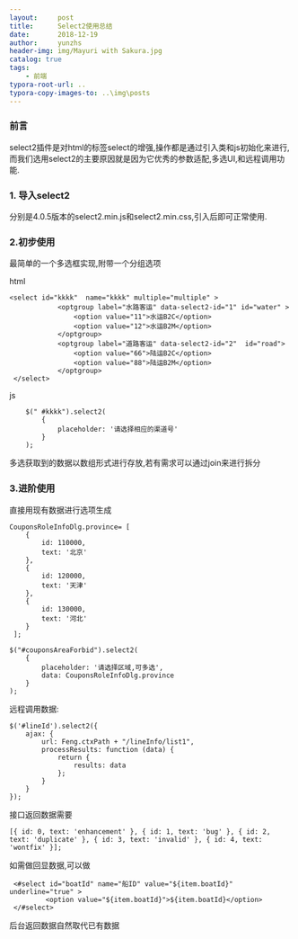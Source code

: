 ```yaml
---
layout:     post
title:      Select2使用总结
date:       2018-12-19
author:     yunzhs
header-img: img/Mayuri with Sakura.jpg
catalog: true
tags:
    - 前端
typora-root-url: ..
typora-copy-images-to: ..\img\posts
---
```


### 前言

​	select2插件是对html的标签select的增强,操作都是通过引入类和js初始化来进行,而我们选用select2的主要原因就是因为它优秀的参数适配,多选UI,和远程调用功能.

### 1. 导入select2

分别是4.0.5版本的select2.min.js和select2.min.css,引入后即可正常使用.

### 2.初步使用

最简单的一个多选框实现,附带一个分组选项

html

```
<select id="kkkk"  name="kkkk" multiple="multiple" >
            <optgroup label="水路客运" data-select2-id="1" id="water" >
                <option value="11">水运B2C</option>
                <option value="12">水运B2M</option>
            </optgroup>
            <optgroup label="道路客运" data-select2-id="2"  id="road">
                <option value="66">陆运B2C</option>
                <option value="88">陆运B2M</option>
            </optgroup>
 </select>
```

js

```
    $(" #kkkk").select2(
        {
            placeholder: '请选择相应的渠道号'
        }
    );
```

多选获取到的数据以数组形式进行存放,若有需求可以通过join来进行拆分

### 3.进阶使用

直接用现有数据进行选项生成

```
CouponsRoleInfoDlg.province= [
    {
        id: 110000,
        text: '北京'
    },
    {
        id: 120000,
        text: '天津'
    },
    {
        id: 130000,
        text: '河北'
    }
 ];
```

```
$("#couponsAreaForbid").select2(
    {
        placeholder: '请选择区域,可多选',
        data: CouponsRoleInfoDlg.province
    }
);
```



远程调用数据:

```
$('#lineId').select2({
    ajax: {
        url: Feng.ctxPath + "/lineInfo/list1",
        processResults: function (data) {
            return {
                results: data
            };
        }
    }
});
```

接口返回数据需要

```
[{ id: 0, text: 'enhancement' }, { id: 1, text: 'bug' }, { id: 2, text: 'duplicate' }, { id: 3, text: 'invalid' }, { id: 4, text: 'wontfix' }];
```

如需做回显数据,可以做

```
 <#select id="boatId" name="船ID" value="${item.boatId}" underline="true" >
		 <option value="${item.boatId}">${item.boatId}</option>
 </#select>
```

后台返回数据自然取代已有数据